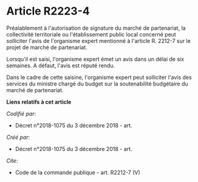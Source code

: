 # Article R2223-4

Préalablement à l'autorisation de signature du marché de partenariat, la collectivité territoriale ou l'établissement public
local concerné peut solliciter l'avis de l'organisme expert mentionné à l'article R. 2212-7 sur le projet de marché de
partenariat. 

Lorsqu'il est saisi, l'organisme expert émet un avis dans un délai de six semaines. A défaut, l'avis est réputé rendu. 

Dans le cadre de cette saisine, l'organisme expert peut solliciter l'avis des services du ministre chargé du budget sur la
soutenabilité budgétaire du marché de partenariat.

**Liens relatifs à cet article**

_Codifié par_:

  - Décret n°2018-1075 du 3 décembre 2018 - art.

_Créé par_:

  - Décret n°2018-1075 du 3 décembre 2018 - art.

_Cite_:

  - Code de la commande publique - art. R2212-7 (V)
